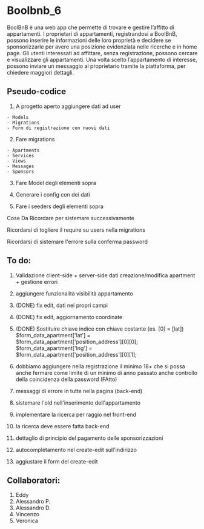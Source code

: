 # Boolbnb_6

BoolBnB è una web app che permette di trovare e gestire l’affitto di appartamenti.
I proprietari di appartamenti, registrandosi a BoolBnB, possono inserire le informazioni delle
loro proprietà e decidere se sponsorizzarle per avere una posizione evidenziata nelle
ricerche e in home page.
Gli utenti interessati ad affittare, senza registrazione, possono cercare e visualizzare gli
appartamenti. Una volta scelto l’appartamento di interesse, possono inviare un messaggio al
proprietario tramite la piattaforma, per chiedere maggiori dettagli.

## Pseudo-codice

  1) A progetto aperto aggiungere dati ad user
      
    - Models 
    - Migrations 
    - Form di registrazione con nuovi dati

  2) Fare migrations
    
    - Apartments
    - Services
    - Views
    - Messages
    - Sponsors

  3) Fare Model degli elementi sopra

  4) Generare i config con dei dati 

  5) Fare i seeders degli elementi sopra

Cose Da Ricordare per sistemare successivamente

Ricordarsi di togliere il require su users nella migrations

Ricordarsi di sistemare l'errore sulla conferma password

## To do:
1. Validazione client-side + server-side dati creazione/modifica apartment + gestione errori
2. aggiungere funzionalità visibilità appartamento
3. (DONE) fix edit, dati nei propri campi 
4. (DONE) fix edit, aggiornamento coordinate
5. (DONE) Sostituire chiave indice con chiave costante (es. [0] = [lat])
        $form_data_apartment['lat'] = $form_data_apartment['position_address'][0][0];
        $form_data_apartment['lng'] = $form_data_apartment['position_address'][0][1];

6. dobbiamo aggiungere nella registrazione il minimo 18+ che si possa anche fermare come limite di un minimo di anno passato
anche controllo della coincidenza della password (FAtto)
7. messaggi di errore in tutte nella pagina (back-end)
8. sistemare l'old nell'inserimento dell'appartamento
9. implementare la ricerca per raggio nel front-end 
10. la ricerca deve essere fatta back-end
11. dettaglio di principio del pagamento delle sponsorizzazioni 
12. autocompletamento nel create-edit sull'indirizzo 
13. aggiustare il form del create-edit 



## Collaboratori:
 1. Eddy
 2. Alessandro P.
 3. Alessandro D.
 4. Vincenzo
 5. Veronica
